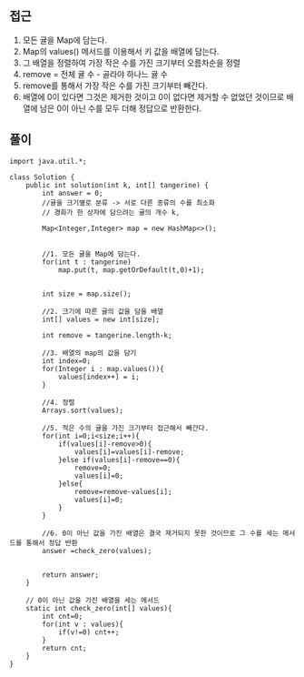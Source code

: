 ## 접근

1. 모든 귤을 Map에 담는다.
2. Map의 values() 메서드를 이용해서 키 값을 배열에 담는다.
3. 그 배열을 정렬하여 가장 작은 수를 가진 크기부터 오름차순을 정렬
4. remove = 전체 귤 수 - 골라야 하나느 귤 수
5. remove를 통해서 가장 작은 수를 가진 크기부터 빼간다.
6. 배열에 0이 있다면 그것은 제거한 것이고 0이 없다면 제거할 수 없었던 것이므로 배열에 남은 0이 아닌 수를 모두 더해 정답으로 반환한다.

## 풀이
```
import java.util.*;

class Solution {
    public int solution(int k, int[] tangerine) {
        int answer = 0;
        //귤을 크기별로 분류 -> 서로 다른 종류의 수를 최소화
        // 경화가 한 상자에 담으려는 귤의 개수 k, 
        
        Map<Integer,Integer> map = new HashMap<>();


        //1. 모든 귤을 Map에 담는다.
        for(int t : tangerine)
            map.put(t, map.getOrDefault(t,0)+1);
        
        
        int size = map.size();
        
        //2. 크기에 따른 귤의 값을 담을 배열
        int[] values = new int[size];
        
        int remove = tangerine.length-k;
        
        //3. 배열의 map의 값을 담기
        int index=0;
        for(Integer i : map.values()){
            values[index++] = i;
        }
        
        //4. 정렬
        Arrays.sort(values);
        
        //5. 적은 수의 귤을 가진 크기부터 접근해서 빼간다.
        for(int i=0;i<size;i++){
            if(values[i]-remove>0){
                values[i]=values[i]-remove;
            }else if(values[i]-remove==0){
                remove=0;
                values[i]=0;
            }else{
                remove=remove-values[i];
                values[i]=0;
            }
        }
        
        //6. 0이 아닌 값을 가진 배열은 결국 제거되지 못한 것이므로 그 수를 세는 메서드를 통해서 정답 반환
        answer =check_zero(values);
        
        
        return answer;
    }
    
    // 0이 아닌 값을 가진 배열을 세는 메서드
    static int check_zero(int[] values){
        int cnt=0;
        for(int v : values){
            if(v!=0) cnt++;
        }
        return cnt;
    }
}
```